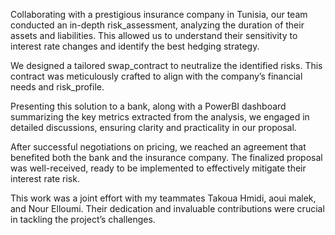 Collaborating with a prestigious insurance company in Tunisia, our team conducted an in-depth  risk_assessment, analyzing the  duration of their assets and liabilities. This allowed us to understand their sensitivity to interest rate changes and identify the best  hedging strategy.

We designed a tailored  swap_contract to neutralize the identified risks. 
This contract was meticulously crafted to align with the company’s financial needs and  risk_profile. 

Presenting this solution to a bank, along with a  PowerBI dashboard summarizing the key metrics extracted from the analysis, we engaged in detailed discussions, ensuring clarity and practicality in our proposal.

After successful  negotiations on pricing, we reached an agreement that benefited both the bank and the insurance company. The finalized proposal was well-received, ready to be implemented to effectively mitigate their interest rate risk.

This work was a joint effort with my teammates Takoua Hmidi, aoui malek, and Nour Elloumi. Their dedication and invaluable contributions were crucial in tackling the project’s challenges.
